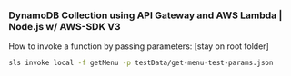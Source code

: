### DynamoDB Collection using API Gateway and AWS Lambda | Node.js w/ AWS-SDK V3

How to invoke a function by passing parameters: [stay on root folder]

```bash
sls invoke local -f getMenu -p testData/get-menu-test-params.json
```
